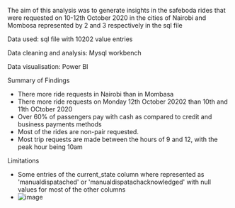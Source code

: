 The aim of this analysis was to generate insights in the safeboda rides that were requested on 10-12th October 2020 in the cities of Nairobi and Mombosa represented by 2 and 3 respectively in the sql file

Data used: sql file with 10202 value entries

Data cleaning and analysis: Mysql workbench

Data visualisation: Power BI

Summary of Findings
* There more ride requests in Nairobi than in Mombasa
* There more ride requests on Monday 12th October 20202 than 10th and 11th OCtober 2020
* Over 60% of passengers pay with cash as compared to credit and business payments methods
* Most of the rides are non-pair requested.
* Most trip requests are made between the hours of 9 and 12, with the peak hour being 10am

Limitations
* Some entries of the current_state column where represented as 'manualdispatached' or 'manualdispatachacknowledged' with null values for most of the other columns
* ![image](https://github.com/mubezi/safeboda_analysis/assets/51615318/455151b1-fbea-4934-b941-053e1b059336)
